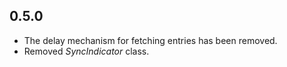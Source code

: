 ## 0.5.0

* The delay mechanism for fetching entries has been removed.
* Removed _SyncIndicator_ class.
